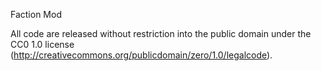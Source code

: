 Faction Mod

All code are released without restriction into the public domain under the CC0 1.0 license (http://creativecommons.org/publicdomain/zero/1.0/legalcode).
